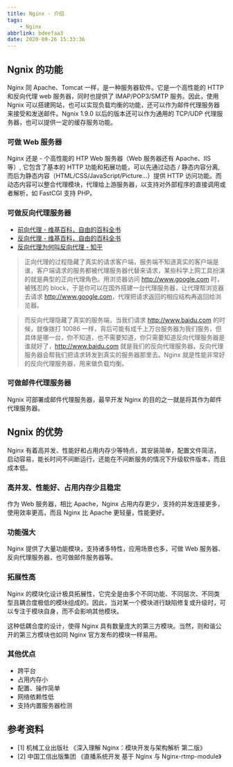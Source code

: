 ```yaml
---
title: Nginx - 介绍
tags:
    - Nginx
abbrlink: bdeefaa3
date: 2020-09-26 15:33:36
---
```

## Ngnix 的功能

Nginx 同 Apache、Tomcat 一样，是一种服务器软件。它是一个高性能的 HTTP 和反向代理 web 服务器，同时也提供了 IMAP/POP3/SMTP 服务。因此，使用 Ngnix 可以搭建网站，也可以实现负载均衡的功能，还可以作为邮件代理服务器来接受和发送邮件。Ngnix 1.9.0 以后的版本还可以作为通用的 TCP/UDP 代理服务器，也可以提供一定的缓存服务功能。

<!-- more -->

### 可做 Web 服务器

Nginx 还是 - 个高性能的 HTP Web 服务器（Web 服务器还有 Apache、IIS 等）, 它包含了基本的 HTTP 功能和拓展功能，可以先通过动态 / 静态内容分离, 而后为静态内容（HTML/CSS/JavaScript/Picture...）提供 HTTP 访问功能。而动态内容可以整合代理模块，代理给上游服务器，以支持对外部程序的直接调用或者解析，如 FastCGI 支持 PHP。

### 可做反向代理服务器

* [前向代理 - 维基百科，自由的百科全书](https://zh.wikipedia.org/wiki/%E4%BB%A3%E7%90%86%E6%9C%8D%E5%8A%A1%E5%99%A8)
* [反向代理 - 维基百科，自由的百科全书](https://zh.wikipedia.org/wiki/%E5%8F%8D%E5%90%91%E4%BB%A3%E7%90%86)
* [反向代理为何叫反向代理 - 知乎](https://www.zhihu.com/question/24723688/answer/99812236)

> 正向代理的过程隐藏了真实的请求客户端，服务端不知道真实的客户端是谁，客户端请求的服务都被代理服务器代替来请求，某些科学上网工具扮演的就是典型的正向代理角色。用浏览器访问 <http://www.google.com> 时，被残忍的 block，于是你可以在国外搭建一台代理服务器，让代理帮浏览器去请求 <http://www.google.com>，代理把请求返回的相应结构再返回给浏览器。

> 而反向代理隐藏了真实的服务端，当我们请求 <http://www.baidu.com> 的时候，就像拨打 10086 一样，背后可能有成千上万台服务器为我们服务，但具体是哪一台，你不知道，也不需要知道，你只需要知道反向代理服务器是谁就好了，<http://www.baidu.com> 就是我们的反向代理服务器，反向代理服务器会帮我们把请求转发到真实的服务器那里去。Nginx 就是性能非常好的反向代理服务器，用来做负载均衡。

### 可做邮件代理服务器

Ngnix 可部署成邮件代理服务器，最早开发 Nginx 的目的之一就是将其作为邮件代理服务器。

## Ngnix 的优势

Nginx 有着高并发、性能好和占用内存少等特点，其安装简单，配置文件简洁，启动容易，能长时间不间断运行，还能在不间断服务的情况下升级软件版本，而且成本低。

### 高并发、性能好、占用内存少且稳定

作为 Web 服务器，相比 Apache，Nginx 占用内存更少，支持的并发连接更多，使用效率更高，而且 Nginx 比 Apache 更轻量，性能更好。

### 功能强大

Nginx 提供了大量功能模块，支持诸多特性，应用场景也多，可做 Web 服务器、反向代理服务器，也可做邮件服务器等。

### 拓展性高

Nginx 的模块化设计极具拓展性，它完全是由多个不同功能、不同层次、不同类型且耦合度极低的模块组成的。因此，当对某一个模块进行缺陷修复或升级时，可以专注于模块自身，而不会影响其他模块。

这种低耦合度的设计，使得 Nginx 具有数量庞大的第三方模块。当然，则和谐公开的第三方模块也如同 Nginx 官方发布的模块一样易用。

### 其他优点

- 跨平台
- 占用内存小
- 配置、操作简单
- 网络依赖性低
- 支持内置服务器检测

## 参考资料

* [1] 机械工业出版社 《深入理解 Nginx：模块开发与架构解析 第二版》
* [2] 中国工信出版集团 《直播系统开发 基于 Nginx 与 Nginx-rtmp-module》
